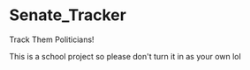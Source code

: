 # Senate_Tracker
Track Them Politicians!


This is a school project so please don't turn it in as your own lol
